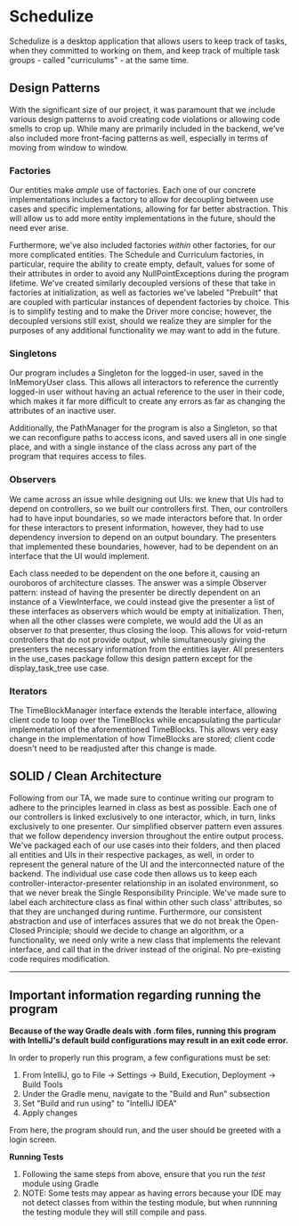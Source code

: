 # Schedulize

Schedulize is a desktop application that allows users to keep track of tasks, when
they committed to working on them, and keep track of multiple task groups - called "curriculums" - at the same time.

## Design Patterns

With the significant size of our project, it was paramount that we include various design patterns to avoid
creating code violations or allowing code smells to crop up. While many are primarily included in the backend,
we've also included more front-facing patterns as well, especially in terms of moving from window to window.

### Factories
Our entities make _ample_ use of factories. Each one of our concrete implementations includes a factory to allow for
decoupling between use cases and specific implementations, allowing for far better abstraction. This will allow
us to add more entity implementations in the future, should the need ever arise.

Furthermore, we've also included factories _within_ other factories, for our more complicated entities. The Schedule and
Curriculum factories, in particular, require the ability to create empty, default, values for some of their attributes
in order to avoid any NullPointExceptions during the program lifetime. We've created similarly decoupled versions of
these that take in factories at initialization, as well as factories we've labeled "Prebuilt" that are coupled with
particular instances of dependent factories by choice. This is to simplify testing and to make the Driver more concise;
however, the decoupled versions still exist, should we realize they are simpler for the purposes of any additional
functionality we may want to add in the future.

### Singletons
Our program includes a Singleton for the logged-in user, saved in the InMemoryUser class. This allows all interactors
to reference the currently logged-in user without having an actual reference to the user in their code, which 
makes it far more difficult to create any errors as far as changing the attributes of an inactive user.

Additionally, the PathManager for the program is also a Singleton, so that we can reconfigure paths to access icons, and 
saved users all in one single place, and with a single instance of the class across any part of the program that requires 
access to files.

### Observers
We came across an issue while designing out UIs: we knew that UIs had to depend on controllers, so we built our controllers
first. Then, our controllers had to have input boundaries, so we made interactors before that. In order for these
interactors to present information, however, they had to use dependency inversion to depend on an output boundary. The presenters
that implemented these boundaries, however, had to be dependent on an interface that the UI would implement.

Each class needed to be dependent on the one before it, causing an ouroboros of architecture classes. The answer was a simple
Observer pattern: instead of having the presenter be directly dependent on an instance of a ViewInterface, we could instead
give the presenter a list of these interfaces as observers which would be empty at initialization. Then, when all the other
classes were complete, we would add the UI as an observer _to_ that presenter, thus closing the loop. This
allows for void-return controllers that do not provide output, while simultaneously giving the presenters the necessary
information from the entities layer. All presenters in the use_cases package follow this design pattern except 
for the display_task_tree use case.

### Iterators
The TimeBlockManager interface extends the Iterable interface, allowing client code to loop over the TimeBlocks
while encapsulating the particular implementation of the aforementioned TimeBlocks. This allows very easy change in the
implementation of how TimeBlocks are stored; client code doesn't need to be readjusted after this change is made.

## SOLID / Clean Architecture
Following from our TA, we made sure to continue writing our program to adhere to the principles learned in class
as best as possible. Each one of our controllers is linked exclusively to one interactor, which, in turn, links exclusively
to one presenter. Our simplified observer pattern even assures that we follow dependency inversion throughout the entire
output process. We've packaged each of our use cases into their folders, and then placed all entities and UIs in their respective
packages, as well, in order to represent the general nature of the UI and the interconnected nature of the backend. The individual
use case code then allows us to keep each controller-interactor-presenter relationship in an isolated environment, so that
we never break the Single Responsibility Principle. We've made sure to label each architecture class as final within other
such class' attributes, so that they are unchanged during runtime. Furthermore, our consistent abstraction and use of interfaces
assures that we do not break the Open-Closed Principle; should we decide to change an algorithm, or a functionality, we need
only write a new class that implements the relevant interface, and call that in the driver instead of the original. No pre-existing
code requires modification.

***

## Important information regarding running the program

**Because of the way Gradle deals with .form files, running this program with IntelliJ's default build configurations
may result in an exit code error.**

In order to properly run this program, a few configurations must be set:

1. From IntelliJ, go to File &#8594; Settings &#8594; Build, Execution, Deployment &#8594; Build Tools
2. Under the Gradle menu, navigate to the "Build and Run" subsection
3. Set "Build and run using" to "IntelliJ IDEA"
4. Apply changes

From here, the program should run, and the user should be greeted with a login screen.

**Running Tests**

1. Following the same steps from above, ensure that you run the _test_ module using Gradle
2. NOTE: Some tests may appear as having errors because your IDE may not detect classes from within the testing module, 
but when runnning the testing module they will still compile and pass.

